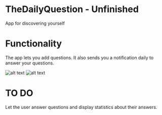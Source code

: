 # TheDailyQuestion - Unfinished
App for discovering yourself

# Functionality

The app lets you add questions. It also sends you a notification daily to answer your questions.

![alt text](https://thumbs.gfycat.com/GraciousRightFairyfly-max-14mb.gif)
![alt text](https://i.imgur.com/eIsCKBt.png)

# TO DO

Let the user answer questions and display statistics about their answers.

